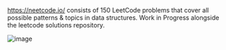 https://neetcode.io/ consists of 150 LeetCode problems that cover all possible patterns & topics in data structures. Work in Progress alongside the leetcode solutions repository.


![image](https://github.com/HarisMahmood8/Neetcode150/assets/114548524/b4b56889-a161-4e64-9818-752d223b9444)
